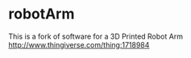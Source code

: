 # robotArm
This is a fork of software for a 3D Printed Robot Arm http://www.thingiverse.com/thing:1718984


